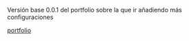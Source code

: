 Versión base 0.0.1 del portfolio sobre la que ir añadiendo más configuraciones

[portfolio](https://pabloblgra.github.io/portfolio)
